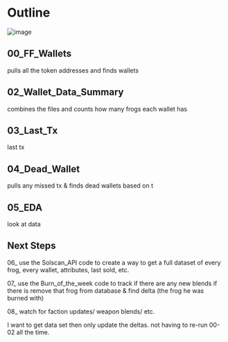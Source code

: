 # Outline

![image](https://user-images.githubusercontent.com/96346692/218587414-7db8d1aa-7e55-4141-8569-823c8b2111fb.png)

## 00_FF_Wallets 
pulls all the token addresses and finds wallets

## 02_Wallet_Data_Summary 
combines the files and counts how many frogs each wallet has

## 03_Last_Tx
last tx

## 04_Dead_Wallet
pulls any missed tx & finds dead wallets based on t

## 05_EDA
look at data

## Next Steps
06_ use the Solscan_API code to create a way to get a full dataset of every frog, every wallet, attributes, last sold, etc.

07_ use the Burn_of_the_week code to track if there are any new blends if there is remove that frog from database & find delta (the frog he was burned with)

08_ watch for faction updates/ weapon blends/ etc.

I want to get data set then only update the deltas.
not having to re-run 00-02 all the time.